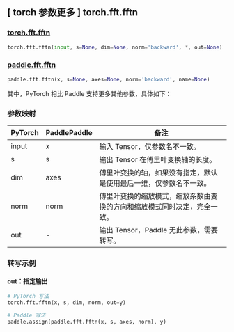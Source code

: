 ## [ torch 参数更多 ] torch.fft.fftn

### [torch.fft.fftn](https://pytorch.org/docs/stable/generated/torch.fft.fftn.html?highlight=fftn#torch.fft.fftn)

```python
torch.fft.fftn(input, s=None, dim=None, norm='backward', *, out=None)
```

### [paddle.fft.fftn](https://www.paddlepaddle.org.cn/documentation/docs/zh/develop/api/paddle/fft/fftn_cn.html)

```python
paddle.fft.fftn(x, s=None, axes=None, norm='backward', name=None)
```

其中，PyTorch 相比 Paddle 支持更多其他参数，具体如下：
### 参数映射
| PyTorch       | PaddlePaddle | 备注                                                   |
| ------------- | ------------ | ------------------------------------------------------ |
| input         | x            | 输入 Tensor，仅参数名不一致。                            |
| s             | s            | 输出 Tensor 在傅里叶变换轴的长度。                      |
| dim           | axes         | 傅里叶变换的轴，如果没有指定，默认是使用最后一维，仅参数名不一致。|
| norm           |norm          |傅里叶变换的缩放模式，缩放系数由变换的方向和缩放模式同时决定，完全一致。|
| out            | -            |输出 Tensor，Paddle 无此参数，需要转写。              |

### 转写示例
#### out：指定输出
```python
# PyTorch 写法
torch.fft.fftn(x, s, dim, norm, out=y)

# Paddle 写法
paddle.assign(paddle.fft.fftn(x, s, axes, norm), y)
```
